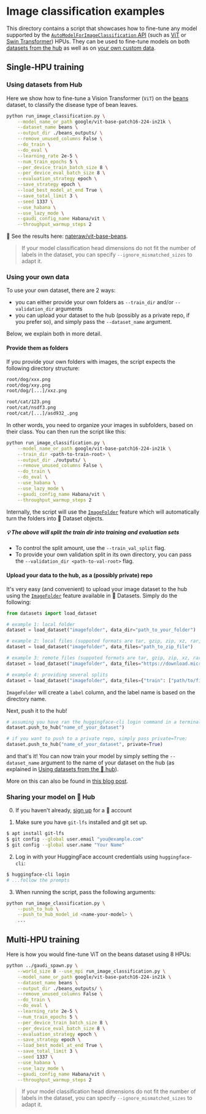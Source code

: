 <!---
Copyright 2021 The HuggingFace Team. All rights reserved.

Licensed under the Apache License, Version 2.0 (the "License");
you may not use this file except in compliance with the License.
You may obtain a copy of the License at

    http://www.apache.org/licenses/LICENSE-2.0

Unless required by applicable law or agreed to in writing, software
distributed under the License is distributed on an "AS IS" BASIS,
WITHOUT WARRANTIES OR CONDITIONS OF ANY KIND, either express or implied.
See the License for the specific language governing permissions and
limitations under the License.
-->

# Image classification examples

This directory contains a script that showcases how to fine-tune any model supported by the [`AutoModelForImageClassification` API](https://huggingface.co/docs/transformers/main/en/model_doc/auto#transformers.AutoModelForImageClassification) (such as [ViT](https://huggingface.co/docs/transformers/main/en/model_doc/vit) or [Swin Transformer](https://huggingface.co/docs/transformers/main/en/model_doc/swin)) HPUs. They can be used to fine-tune models on both [datasets from the hub](#using-datasets-from-hub) as well as on [your own custom data](#using-your-own-data).


## Single-HPU training

### Using datasets from Hub

Here we show how to fine-tune a Vision Transformer (`ViT`) on the [beans](https://huggingface.co/datasets/beans) dataset, to classify the disease type of bean leaves.

```bash
python run_image_classification.py \
    --model_name_or_path google/vit-base-patch16-224-in21k \
    --dataset_name beans \
    --output_dir ./beans_outputs/ \
    --remove_unused_columns False \
    --do_train \
    --do_eval \
    --learning_rate 2e-5 \
    --num_train_epochs 5 \
    --per_device_train_batch_size 8 \
    --per_device_eval_batch_size 8 \
    --evaluation_strategy epoch \
    --save_strategy epoch \
    --load_best_model_at_end True \
    --save_total_limit 3 \
    --seed 1337 \
    --use_habana \
    --use_lazy_mode \
    --gaudi_config_name Habana/vit \
    --throughput_warmup_steps 2
```

👀 See the results here: [nateraw/vit-base-beans](https://huggingface.co/nateraw/vit-base-beans).

> If your model classification head dimensions do not fit the number of labels in the dataset, you can specify `--ignore_mismatched_sizes` to adapt it.

### Using your own data

To use your own dataset, there are 2 ways:
- you can either provide your own folders as `--train_dir` and/or `--validation_dir` arguments
- you can upload your dataset to the hub (possibly as a private repo, if you prefer so), and simply pass the `--dataset_name` argument.

Below, we explain both in more detail.

#### Provide them as folders

If you provide your own folders with images, the script expects the following directory structure:

```bash
root/dog/xxx.png
root/dog/xxy.png
root/dog/[...]/xxz.png

root/cat/123.png
root/cat/nsdf3.png
root/cat/[...]/asd932_.png
```

In other words, you need to organize your images in subfolders, based on their class. You can then run the script like this:

```bash
python run_image_classification.py \
    --model_name_or_path google/vit-base-patch16-224-in21k \
    --train_dir <path-to-train-root> \
    --output_dir ./outputs/ \
    --remove_unused_columns False \
    --do_train \
    --do_eval \
    --use_habana \
    --use_lazy_mode \
    --gaudi_config_name Habana/vit \
    --throughput_warmup_steps 2
```

Internally, the script will use the [`ImageFolder`](https://huggingface.co/docs/datasets/v2.0.0/en/image_process#imagefolder) feature which will automatically turn the folders into 🤗 Dataset objects.

##### 💡 The above will split the train dir into training and evaluation sets
  - To control the split amount, use the `--train_val_split` flag.
  - To provide your own validation split in its own directory, you can pass the `--validation_dir <path-to-val-root>` flag.

#### Upload your data to the hub, as a (possibly private) repo

It's very easy (and convenient) to upload your image dataset to the hub using the [`ImageFolder`](https://huggingface.co/docs/datasets/v2.0.0/en/image_process#imagefolder) feature available in 🤗 Datasets. Simply do the following:

```python
from datasets import load_dataset

# example 1: local folder
dataset = load_dataset("imagefolder", data_dir="path_to_your_folder")

# example 2: local files (suppoted formats are tar, gzip, zip, xz, rar, zstd)
dataset = load_dataset("imagefolder", data_files="path_to_zip_file")

# example 3: remote files (suppoted formats are tar, gzip, zip, xz, rar, zstd)
dataset = load_dataset("imagefolder", data_files="https://download.microsoft.com/download/3/E/1/3E1C3F21-ECDB-4869-8368-6DEBA77B919F/kagglecatsanddogs_3367a.zip")

# example 4: providing several splits
dataset = load_dataset("imagefolder", data_files={"train": ["path/to/file1", "path/to/file2"], "test": ["path/to/file3", "path/to/file4"]})
```

`ImageFolder` will create a `label` column, and the label name is based on the directory name.

Next, push it to the hub!

```python
# assuming you have ran the huggingface-cli login command in a terminal
dataset.push_to_hub("name_of_your_dataset")

# if you want to push to a private repo, simply pass private=True:
dataset.push_to_hub("name_of_your_dataset", private=True)
```

and that's it! You can now train your model by simply setting the `--dataset_name` argument to the name of your dataset on the hub (as explained in [Using datasets from the 🤗 hub](#using-datasets-from-hub)).

More on this can also be found in [this blog post](https://huggingface.co/blog/image-search-datasets).

### Sharing your model on 🤗 Hub

0. If you haven't already, [sign up](https://huggingface.co/join) for a 🤗 account

1. Make sure you have `git-lfs` installed and git set up.

```bash
$ apt install git-lfs
$ git config --global user.email "you@example.com"
$ git config --global user.name "Your Name"
```

2. Log in with your HuggingFace account credentials using `huggingface-cli`:

```bash
$ huggingface-cli login
# ...follow the prompts
```

3. When running the script, pass the following arguments:

```bash
python run_image_classification.py \
    --push_to_hub \
    --push_to_hub_model_id <name-your-model> \
    ...
```


## Multi-HPU training

Here is how you would fine-tune ViT on the beans dataset using 8 HPUs:

```bash
python ../gaudi_spawn.py \
    --world_size 8 --use_mpi run_image_classification.py \
    --model_name_or_path google/vit-base-patch16-224-in21k \
    --dataset_name beans \
    --output_dir ./beans_outputs/ \
    --remove_unused_columns False \
    --do_train \
    --do_eval \
    --learning_rate 2e-5 \
    --num_train_epochs 5 \
    --per_device_train_batch_size 8 \
    --per_device_eval_batch_size 8 \
    --evaluation_strategy epoch \
    --save_strategy epoch \
    --load_best_model_at_end True \
    --save_total_limit 3 \
    --seed 1337 \
    --use_habana \
    --use_lazy_mode \
    --gaudi_config_name Habana/vit \
    --throughput_warmup_steps 2
```

> If your model classification head dimensions do not fit the number of labels in the dataset, you can specify `--ignore_mismatched_sizes` to adapt it.
